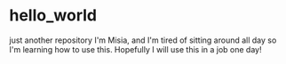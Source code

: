 # hello_world
just another repository 
I'm Misia, and I'm tired of sitting around all day so I'm learning how to use this.
Hopefully I will use this in a job one day!
